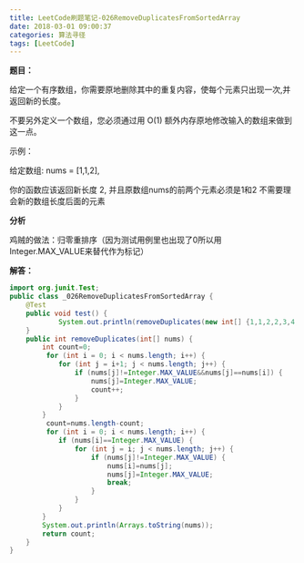```yaml
---
title: LeetCode刷题笔记-026RemoveDuplicatesFromSortedArray
date: 2018-03-01 09:00:37
categories: 算法寻径
tags: [LeetCode]
---
```

**题目：**

 给定一个有序数组，你需要原地删除其中的重复内容，使每个元素只出现一次,并返回新的长度。

不要另外定义一个数组，您必须通过用 O(1) 额外内存原地修改输入的数组来做到这一点。

示例：

给定数组: nums = [1,1,2],

你的函数应该返回新长度 2, 并且原数组nums的前两个元素必须是1和2
不需要理会新的数组长度后面的元素

**分析**

鸡贼的做法：归零重排序（因为测试用例里也出现了0所以用Integer.MAX_VALUE来替代作为标记）

**解答：**

````java
import org.junit.Test;
public class _026RemoveDuplicatesFromSortedArray {
	@Test
	public void test() {
			System.out.println(removeDuplicates(new int[] {1,1,2,2,3,4,5,6,7,7,8,9}));
	}
	public int removeDuplicates(int[] nums) {
		int count=0;
	     for (int i = 0; i < nums.length; i++) {
			for (int j = i+1; j < nums.length; j++) {
				if (nums[j]!=Integer.MAX_VALUE&&nums[j]==nums[i]) {
					nums[j]=Integer.MAX_VALUE;
					count++;
				}
			}
		}  
	     count=nums.length-count;
	     for (int i = 0; i < nums.length; i++) {
			if (nums[i]==Integer.MAX_VALUE) {
				for (int j = i; j < nums.length; j++) {
					if (nums[j]!=Integer.MAX_VALUE) {
						nums[i]=nums[j];
						nums[j]=Integer.MAX_VALUE;
						break;
					}
				}
			}
		}
	    System.out.println(Arrays.toString(nums));
	    return count;
	}
}

````









